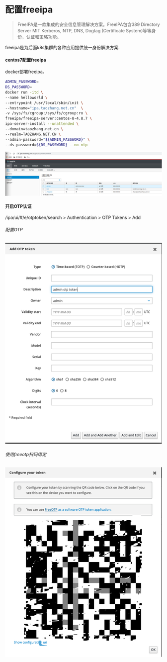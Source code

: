 配置freeipa
======================

> FreeIPA是一款集成的安全信息管理解决方案。FreeIPA包含389 Directory Server MIT Kerberos, NTP, DNS, Dogtag (Certificate System)等等身份，认证和策略功能。

freeipa是为后面k8s集群的各种应用提供统一身份解决方案.

#### centos7配置freeipa

docker部署freeipa。

```bash
ADMIN_PASSWORD=
DS_PASSWORD=
docker run -itd \
--name helloworld \
--entrypoint /usr/local/sbin/init \
--hostname="ipa.taozhang.net.cn"  \
-v /sys/fs/cgroup:/sys/fs/cgroup:ro \
freeipa/freeipa-server:centos-8-4.8.7 \
ipa-server-install --unattended \
--domain=taozhang.net.cn \
--realm=TAOZHANG.NET.CN \
--admin-password="${ADMIN_PASSWORD}" \
--ds-password=${DS_PASSWORD} --no-ntp
```

![alt "ipa软件"](images/20210102222923.png)

#### 开启OTP认证

/ipa/ui/#/e/otptoken/search > Authentication > OTP Tokens > Add

###### 配置OTP
![alt "添加otp配置"](images/20210106112006.png)


###### 使用freeotp扫码绑定

![alt "扫码"](images/20210106112221.png "二维码已经打码")